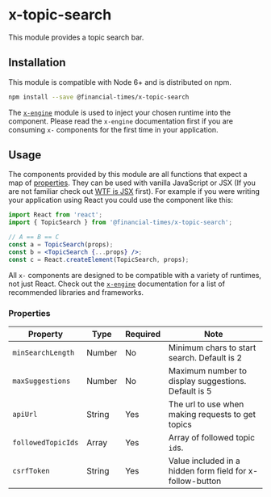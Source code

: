 # x-topic-search

This module provides a topic search bar.


## Installation

This module is compatible with Node 6+ and is distributed on npm.

```bash
npm install --save @financial-times/x-topic-search
```

The [`x-engine`][engine] module is used to inject your chosen runtime into the component. Please read the `x-engine` documentation first if you are consuming `x-` components for the first time in your application.

[engine]: https://github.com/Financial-Times/x-dash/tree/master/packages/x-engine


## Usage

The components provided by this module are all functions that expect a map of [properties](#properties). They can be used with vanilla JavaScript or JSX (If you are not familiar check out [WTF is JSX][jsx-wtf] first). For example if you were writing your application using React you could use the component like this:

```jsx
import React from 'react';
import { TopicSearch } from '@financial-times/x-topic-search';

// A == B == C
const a = TopicSearch(props);
const b = <TopicSearch {...props} />;
const c = React.createElement(TopicSearch, props);
```

All `x-` components are designed to be compatible with a variety of runtimes, not just React. Check out the [`x-engine`][engine] documentation for a list of recommended libraries and frameworks.

[jsx-wtf]: https://jasonformat.com/wtf-is-jsx/

### Properties

Property          | Type   | Required | Note
------------------|--------|----------|------------------
`minSearchLength` | Number | No       | Minimum chars to start search. Default is 2
`maxSuggestions`  | Number | No       | Maximum number to display suggestions. Default is 5
`apiUrl`          | String | Yes      | The url to use when making requests to get topics
`followedTopicIds`| Array  | Yes      | Array of followed topic `id`s.
`csrfToken`       | String | Yes      | Value included in a hidden form field for x-follow-button
